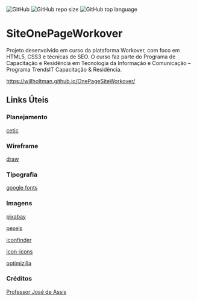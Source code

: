 ![GitHub](https://img.shields.io/github/license/willholtman/OnePageSiteWorkover)
![GitHub repo size](https://img.shields.io/github/repo-size/willholtman/OnePageSiteWorkover)
![GitHub top language](https://img.shields.io/github/languages/top/willholtman/OnePageSiteWorkover)

# SiteOnePageWorkover
Projeto desenvolvido em curso da plataforma Workover, com foco em HTML5, CSS3 e técnicas de SEO.
O curso faz parte do Programa de Capacitação e Residência em Tecnologia da Informação e Comunicação – Programa TrendsIT Capacitação & Residência.

https://willholtman.github.io/OnePageSiteWorkover/

## Links Úteis
### Planejamento
[cetic](https://cetic.br/)
### Wireframe
[draw](https://app.diagrams.net/)
### Tipografia
[google fonts](https://fonts.google.com/)
### Imagens
[pixabay](https://pixabay.com/pt/)

[pexels](https://www.pexels.com/pt-br/)

[iconfinder](https://www.iconfinder.com/)

[icon-icons](https://icon-icons.com/)

[optimizilla](https://imagecompressor.com/)

### Créditos
[Professor José de Assis](https://github.com/professorjosedeassis)

